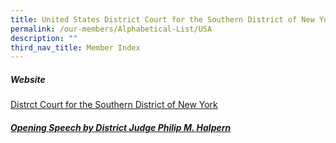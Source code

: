 ```yaml
---
title: United States District Court for the Southern District of New York
permalink: /our-members/Alphabetical-List/USA
description: ""
third_nav_title: Member Index
---
```

##### Website

[Distrct Court for the Southern District of New York](https://nysd.uscourts.gov/)

##### [Opening Speech by District Judge Philip M. Halpern]()